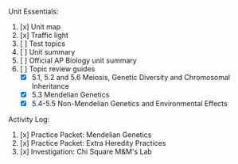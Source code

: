 Unit Essentials:

1. [x] Unit map
2. [x] Traffic light
3. [ ] Test topics
4. [ ] Unit summary
5. [ ] Official AP Biology unit summary
6. [ ] Topic review guides  
	- [x] 5.1, 5.2 and 5.6 Meiosis, Genetic Diversity and Chromosomal Inheritance  
	- [x] 5.3 Mendelian Genetics  
	- [x] 5.4-5.5 Non-Mendelian Genetics and Environmental Effects

Activity Log:

1. [x] Practice Packet: Mendelian Genetics
2. [x] Practice Packet: Extra Heredity Practices
3. [x] Investigation: Chi Square M&M's Lab